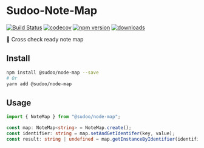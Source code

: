 # Sudoo-Note-Map

[![Build Status](https://travis-ci.com/SudoDotDog/Sudoo-Note-Map.svg?branch=master)](https://travis-ci.com/SudoDotDog/Sudoo-Note-Map)
[![codecov](https://codecov.io/gh/SudoDotDog/Sudoo-Note-Map/branch/master/graph/badge.svg)](https://codecov.io/gh/SudoDotDog/Sudoo-Note-Map)
[![npm version](https://badge.fury.io/js/%40sudoo%2Fnote-map.svg)](https://badge.fury.io/js/%40sudoo%2Fnote-map)
[![downloads](https://img.shields.io/npm/dm/@sudoo/note-map.svg)](https://www.npmjs.com/package/@sudoo/note-map)

:rooster: Cross check ready note map

## Install

```sh
npm install @sudoo/node-map --save
# Or
yarn add @sudoo/node-map
```

## Usage

```ts
import { NoteMap } from "@sudoo/node-map";

const map: NoteMap<string> = NoteMap.create();
const identifier: string = map.setAndGetIdentifer(key, value);
const result: string | undefined = map.getInstanceByIdentifier(identifier);
```
